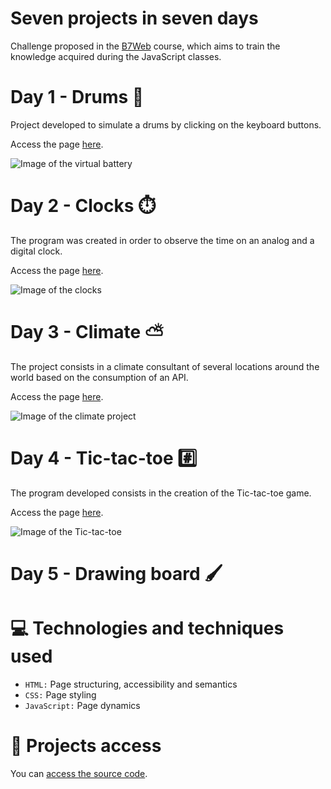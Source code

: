 # Seven projects in seven days

Challenge proposed in the [B7Web](https://b7web.com.br/) course, which aims to train the knowledge acquired during the JavaScript classes.

# Day 1 - Drums 🥁
Project developed to simulate a drums by clicking on the keyboard buttons. 

Access the page [here](https://drums-js.surge.sh/).

![Image of the virtual battery](https://user-images.githubusercontent.com/96635074/209264214-71ec5706-30fb-4395-af3d-7a14a41a6bd7.png)

# Day 2 - Clocks ⏱️
The program was created in order to observe the time on an analog and a digital clock.

Access the page [here](https://clocks-js.surge.sh/).

![Image of the clocks](https://user-images.githubusercontent.com/96635074/209582639-89f3cdc1-aaeb-49d0-96a3-670df6ed754a.png)

# Day 3 - Climate ⛅
The project consists in a climate consultant of several locations around the world based on the consumption of an API.

Access the page [here](https://climate-js.surge.sh/).

![Image of the climate project](https://user-images.githubusercontent.com/96635074/210024156-c2f79f87-f6cf-44dc-98d0-efd069e86153.png)

# Day 4 - Tic-tac-toe #️⃣
The program developed consists in the creation of the Tic-tac-toe game.

Access the page [here](https://tictactoe-js.surge.sh/).

![Image of the Tic-tac-toe](https://user-images.githubusercontent.com/96635074/210157467-86a8ca61-d90d-477c-ae84-dc9e37e25050.png)

# Day 5 - Drawing board 🖌️

# 💻 Technologies and techniques used 
* `HTML:` Page structuring, accessibility and semantics
* `CSS:` Page styling
* `JavaScript:` Page dynamics

# 📁 Projects access
You can [access the source code](https://github.com/ArturColen/JS-Challenge).
